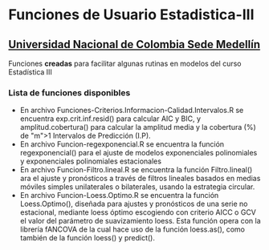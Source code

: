 # Funciones de Usuario Estadistica-III 
## [Universidad Nacional de Colombia Sede Medellín](https://medellin.unal.edu.co/)
Funciones **creadas** para facilitar algunas rutinas en modelos del curso Estadística III
### Lista de funciones disponibles
* En archivo Funciones-Criterios.Informacion-Calidad.Intervalos.R se encuentra exp.crit.inf.resid() para calcular AIC y BIC, y amplitud.cobertura() para calcular la amplitud media y la cobertura (%) de "m">1 Intervalos de Predicción (I.P).
* En archivo Funcion-regexponencial.R se encuentra la función regexponencial() para el ajuste de modelos exponenciales polinomiales y exponenciales polinomiales estacionales
* En archivo Funcion-Filtro.lineal.R se encuentra la función Filtro.lineal() ara el ajuste y pronósticos a través de filtros lineales basados en medias móviles simples unilaterales o bilaterales, usando la estrategia circular.
* En archivo Funcion-Loess.Optimo.R se encuentra la función Loess.Optimo(), diseñada para ajustes y pronósticos de una serie no estacional, mediante loess óptimo escogiendo con criterio AICC o GCV el valor del parámetro de suavizamiento loess. Esta función opera con la librería fANCOVA de la cual hace uso de la función loess.as(), como también de la función loess() y predict().

